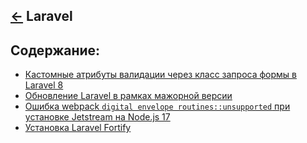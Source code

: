 [&larr;](../readme.md "CMS/Frameworks") Laravel
-----------------------------------------------

## <a name="content"></a> Содержание:

- [Кастомные атрибуты валидации через класс запроса формы в Laravel 8](custom-validation-attributes-via-form-request-class-in-laravel-8.md)
- [Обновление Laravel в рамках мажорной версии](laravel-update-in-the-framework-of-the-major-version.md)
- [Ошибка webpack `digital envelope routines::unsupported` при установке Jetstream на Node.js 17](webpack-error-digital-envelope-routines-unsupported-when-installing-jetstream-on-node-js-17.md)
- [Установка Laravel Fortify](installing-laravel-fortify.md)